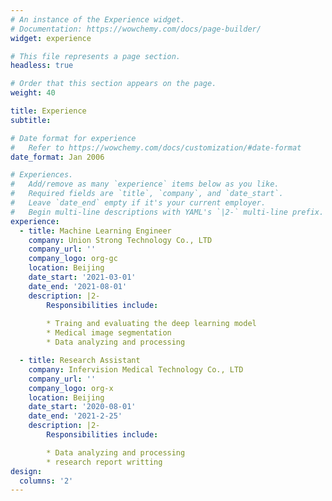 ```yaml
---
# An instance of the Experience widget.
# Documentation: https://wowchemy.com/docs/page-builder/
widget: experience

# This file represents a page section.
headless: true

# Order that this section appears on the page.
weight: 40

title: Experience
subtitle:

# Date format for experience
#   Refer to https://wowchemy.com/docs/customization/#date-format
date_format: Jan 2006

# Experiences.
#   Add/remove as many `experience` items below as you like.
#   Required fields are `title`, `company`, and `date_start`.
#   Leave `date_end` empty if it's your current employer.
#   Begin multi-line descriptions with YAML's `|2-` multi-line prefix.
experience:
  - title: Machine Learning Engineer
    company: Union Strong Technology Co., LTD
    company_url: ''
    company_logo: org-gc
    location: Beijing
    date_start: '2021-03-01'
    date_end: '2021-08-01'
    description: |2-
        Responsibilities include:
        
        * Traing and evaluating the deep learning model
        * Medical image segmentation
        * Data analyzing and processing

  - title: Research Assistant
    company: Infervision Medical Technology Co., LTD 
    company_url: ''
    company_logo: org-x
    location: Beijing
    date_start: '2020-08-01'
    date_end: '2021-2-25'
    description: |2-
        Responsibilities include:

        * Data analyzing and processing
        * research report writting
design:
  columns: '2'
---
```


